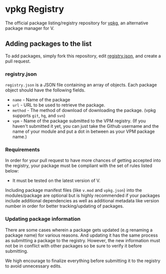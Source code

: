 # vpkg Registry
The official package listing/registry repository for [vpkg](https://github.com/vpkg-project/vpkg), an alternative package manager for V.

## Adding packages to the list
To add packages, simply fork this repository, edit [registry.json](registry.json), and create a pull request.

### registry.json
`registry.json` is a JSON file containing an array of objects. Each package object should have the following fields.

- `name` - Name of the package
- `url` - URL to be used to retrieve the package.
- `method` - The method of download of downloading the package. (vpkg supports `git`, `hg`, and `svn`)
- `vpm` - Name of the package submitted to the VPM registry. (If you haven't submitted it yet, you can just take the Github username and the name of your module and put a dot in between as your VPM package name.)

### Requirements
In order for your pull request to have more chances of getting accepted into the registry, your package must be compliant with the set of rules listed below:

- It must be tested on the latest version of V.

Including package manifest files (like `v.mod` and `vpkg.json`) into the modules/package are optional but is highly recommended if  your packages include additional dependencies as well as additional metadata like version number in order for better tracking/updating of packages.

### Updating package information
There are some cases wherein a package gets updated (e.g renaming a package name) for various reasons. And updating it has the same process as submitting a package to the registry. However, the new information must not be in conflict with other packages so be sure to verify it before submitting.

We high encourage to finalize everything before submitting it to the registry to avoid unnecessary edits.
